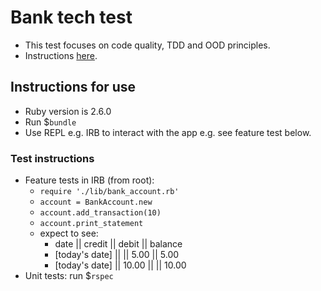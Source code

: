 # Bank tech test

- This test focuses on code quality, TDD and OOD principles.
- Instructions [here](https://github.com/makersacademy/course/blob/master/individual_challenges/bank_tech_test.md).

## Instructions for use
- Ruby version is 2.6.0
- Run $`bundle`
- Use REPL e.g. IRB to interact with the app e.g. see feature test below.

### Test instructions
- Feature tests in IRB (from root):
  - `require './lib/bank_account.rb'`
  - `account = BankAccount.new`
  - `account.add_transaction(10)`
  - `account.print_statement`
  - expect to see:
    - date || credit || debit || balance
    - [today's date] || || 5.00 || 5.00
    - [today's date] || 10.00 || || 10.00
- Unit tests: run $`rspec`
